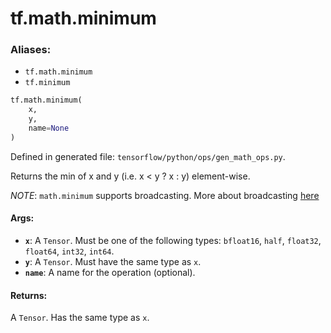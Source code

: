 <div itemscope itemtype="http://developers.google.com/ReferenceObject">
<meta itemprop="name" content="tf.math.minimum" />
<meta itemprop="path" content="Stable" />
</div>

# tf.math.minimum

### Aliases:

* `tf.math.minimum`
* `tf.minimum`

``` python
tf.math.minimum(
    x,
    y,
    name=None
)
```



Defined in generated file: `tensorflow/python/ops/gen_math_ops.py`.

Returns the min of x and y (i.e. x < y ? x : y) element-wise.

*NOTE*: `math.minimum` supports broadcasting. More about broadcasting
[here](http://docs.scipy.org/doc/numpy/user/basics.broadcasting.html)

#### Args:

* <b>`x`</b>: A `Tensor`. Must be one of the following types: `bfloat16`, `half`, `float32`, `float64`, `int32`, `int64`.
* <b>`y`</b>: A `Tensor`. Must have the same type as `x`.
* <b>`name`</b>: A name for the operation (optional).


#### Returns:

A `Tensor`. Has the same type as `x`.